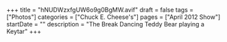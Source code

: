 +++
title = "hNUDWzxfgUW6o9g0BgMW.avif"
draft = false
tags = ["Photos"]
categories = ["Chuck E. Cheese's"]
pages = ["April 2012 Show"]
startDate = ""
description = "The Break Dancing Teddy Bear playing a Keytar"
+++
